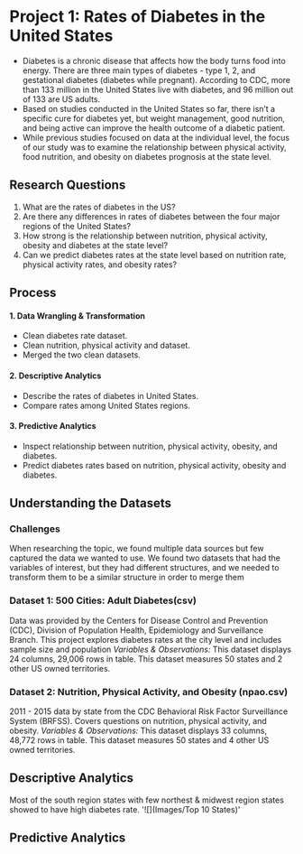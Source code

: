 # Project 1: Rates of Diabetes in the United States
* Diabetes is a chronic disease that affects how the body turns food into energy. There are three main types of diabetes - type 1, 2, and gestational diabetes (diabetes while pregnant). According to CDC, more than 133 million in the United States live with diabetes, and 96 million out of 133 are US adults. 
* Based on studies conducted in the United States so far, there isn’t a specific cure for diabetes yet, but weight management, good nutrition, and being active can improve the health outcome of a diabetic patient. 
* While previous studies focused on data at the individual level, the focus of our study was to examine the relationship between physical activity, food nutrition, and obesity on diabetes prognosis at the state level. 

## Research Questions
1. What are the rates of diabetes in the US?
2. Are there any differences in rates of diabetes between the four major regions of the 
United States?
3. How strong is the relationship between nutrition, physical activity, obesity and diabetes at the state level?
4. Can we predict diabetes rates at the state level based on nutrition rate, physical activity rates, and obesity rates?

## Process
#### 1. Data Wrangling & Transformation
* Clean diabetes rate dataset.
* Clean nutrition, physical activity and dataset.
* Merged the two clean datasets.
#### 2. Descriptive Analytics
* Describe the rates of diabetes in United States.
* Compare rates among United States regions.
#### 3. Predictive Analytics
* Inspect relationship between nutrition, physical activity, obesity, and diabetes.
* Predict diabetes rates based on nutrition, physical activity, obesity and diabetes. 

## Understanding the Datasets
### Challenges
When researching the topic, we found multiple data sources but few captured the data we wanted to use.
We found two datasets that had the variables of interest, but they had different structures, and we needed to transform them to be a similar structure in order to merge them
### Dataset 1: 500 Cities: Adult Diabetes(csv)
Data was provided by the Centers for Disease Control and Prevention (CDC), Division of Population Health, Epidemiology and Surveillance Branch. This project explores diabetes rates at the city level and includes sample size and population
*Variables & Observations:*
This dataset displays 24 columns, 29,006 rows in table. This dataset measures 50 states and 2 other US owned territories.
### Dataset 2: Nutrition, Physical Activity, and Obesity (npao.csv)
2011 - 2015 data by state from the CDC Behavioral Risk Factor Surveillance System (BRFSS). Covers questions on nutrition, physical activity, and obesity.
*Variables  &  Observations:*
This dataset displays 33 columns, 48,772 rows in table. 
This dataset measures 50 states and 4 other US owned territories.

## Descriptive Analytics

Most of the south region states with few northest & midwest region states showed to have high diabetes rate.
'![](Images/Top 10 States)'

## Predictive Analytics










